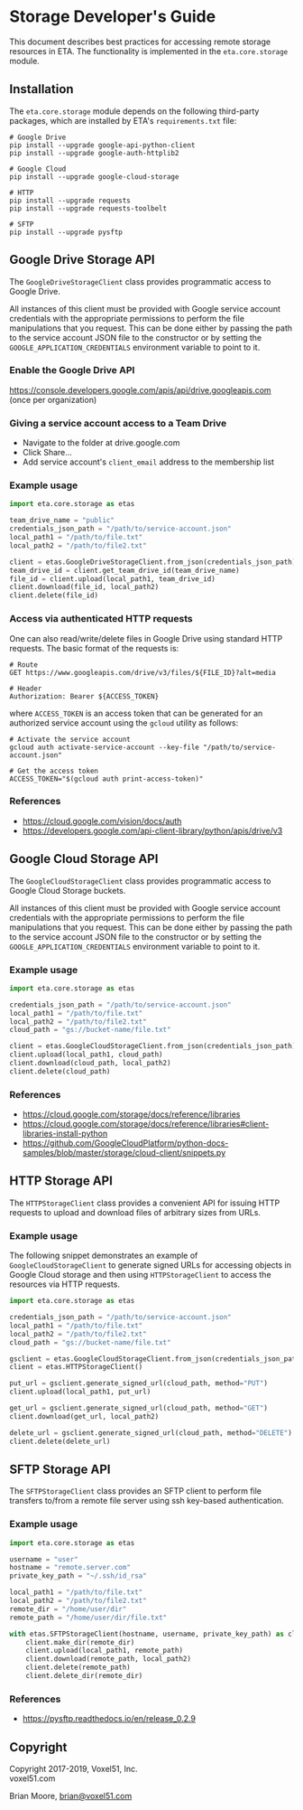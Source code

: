 # Storage Developer's Guide

This document describes best practices for accessing remote storage resources
in ETA. The functionality is implemented in the `eta.core.storage` module.


## Installation

The `eta.core.storage` module depends on the following third-party packages,
which are installed by ETA's `requirements.txt` file:

```shell
# Google Drive
pip install --upgrade google-api-python-client
pip install --upgrade google-auth-httplib2

# Google Cloud
pip install --upgrade google-cloud-storage

# HTTP
pip install --upgrade requests
pip install --upgrade requests-toolbelt

# SFTP
pip install --upgrade pysftp
```


## Google Drive Storage API

The `GoogleDriveStorageClient` class provides programmatic access to Google
Drive.

All instances of this client must be provided with Google service account
credentials with the appropriate permissions to perform the file manipulations
that you request. This can be done either by passing the path to the service
account JSON file to the constructor or by setting the
`GOOGLE_APPLICATION_CREDENTIALS` environment variable to point to it.

### Enable the Google Drive API

https://console.developers.google.com/apis/api/drive.googleapis.com
(once per organization)

### Giving a service account access to a Team Drive

- Navigate to the folder at drive.google.com
- Click Share...
- Add service account's `client_email` address to the membership list

### Example usage

```py
import eta.core.storage as etas

team_drive_name = "public"
credentials_json_path = "/path/to/service-account.json"
local_path1 = "/path/to/file.txt"
local_path2 = "/path/to/file2.txt"

client = etas.GoogleDriveStorageClient.from_json(credentials_json_path)
team_drive_id = client.get_team_drive_id(team_drive_name)
file_id = client.upload(local_path1, team_drive_id)
client.download(file_id, local_path2)
client.delete(file_id)
```

### Access via authenticated HTTP requests

One can also read/write/delete files in Google Drive using standard HTTP
requests. The basic format of the requests is:

```
# Route
GET https://www.googleapis.com/drive/v3/files/${FILE_ID}?alt=media

# Header
Authorization: Bearer ${ACCESS_TOKEN}
```

where `ACCESS_TOKEN` is an access token that can be generated for an authorized
service account using the `gcloud` utility as follows:

```shell
# Activate the service account
gcloud auth activate-service-account --key-file "/path/to/service-account.json"

# Get the access token
ACCESS_TOKEN="$(gcloud auth print-access-token)"
```

### References

- https://cloud.google.com/vision/docs/auth
- https://developers.google.com/api-client-library/python/apis/drive/v3


## Google Cloud Storage API

The `GoogleCloudStorageClient` class provides programmatic access to Google
Cloud Storage buckets.

All instances of this client must be provided with Google service account
credentials with the appropriate permissions to perform the file manipulations
that you request. This can be done either by passing the path to the service
account JSON file to the constructor or by setting the
`GOOGLE_APPLICATION_CREDENTIALS` environment variable to point to it.

### Example usage

```py
import eta.core.storage as etas

credentials_json_path = "/path/to/service-account.json"
local_path1 = "/path/to/file.txt"
local_path2 = "/path/to/file2.txt"
cloud_path = "gs://bucket-name/file.txt"

client = etas.GoogleCloudStorageClient.from_json(credentials_json_path)
client.upload(local_path1, cloud_path)
client.download(cloud_path, local_path2)
client.delete(cloud_path)
```

### References

- https://cloud.google.com/storage/docs/reference/libraries
- https://cloud.google.com/storage/docs/reference/libraries#client-libraries-install-python
- https://github.com/GoogleCloudPlatform/python-docs-samples/blob/master/storage/cloud-client/snippets.py


## HTTP Storage API

The `HTTPStorageClient` class provides a convenient API for issuing HTTP
requests to upload and download files of arbitrary sizes from URLs.

### Example usage

The following snippet demonstrates an example of `GoogleCloudStorageClient` to
generate signed URLs for accessing objects in Google Cloud storage and then
using `HTTPStorageClient` to access the resources via HTTP requests.

```py
import eta.core.storage as etas

credentials_json_path = "/path/to/service-account.json"
local_path1 = "/path/to/file.txt"
local_path2 = "/path/to/file2.txt"
cloud_path = "gs://bucket-name/file.txt"

gsclient = etas.GoogleCloudStorageClient.from_json(credentials_json_path)
client = etas.HTTPStorageClient()

put_url = gsclient.generate_signed_url(cloud_path, method="PUT")
client.upload(local_path1, put_url)

get_url = gsclient.generate_signed_url(cloud_path, method="GET")
client.download(get_url, local_path2)

delete_url = gsclient.generate_signed_url(cloud_path, method="DELETE")
client.delete(delete_url)
```


## SFTP Storage API

The `SFTPStorageClient` class provides an SFTP client to perform file transfers
to/from a remote file server using ssh key-based authentication.

### Example usage

```py
import eta.core.storage as etas

username = "user"
hostname = "remote.server.com"
private_key_path = "~/.ssh/id_rsa"

local_path1 = "/path/to/file.txt"
local_path2 = "/path/to/file2.txt"
remote_dir = "/home/user/dir"
remote_path = "/home/user/dir/file.txt"

with etas.SFTPStorageClient(hostname, username, private_key_path) as client:
    client.make_dir(remote_dir)
    client.upload(local_path1, remote_path)
    client.download(remote_path, local_path2)
    client.delete(remote_path)
    client.delete_dir(remote_dir)
```

### References

- https://pysftp.readthedocs.io/en/release_0.2.9


## Copyright

Copyright 2017-2019, Voxel51, Inc.<br>
voxel51.com

Brian Moore, brian@voxel51.com
